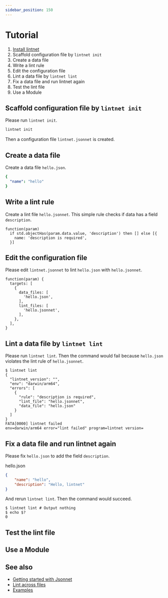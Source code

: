 ```yaml
---
sidebar_position: 150
---
```


# Tutorial

1. [Install lintnet](./install.md)
1. Scaffold configuration file by `lintnet init`
1. Create a data file
1. Write a lint rule
1. Edit the configuration file
1. Lint a data file by `lintnet lint`
1. Fix a data file and run lintnet again
1. Test the lint file
1. Use a Module

## Scaffold configuration file by `lintnet init`

Please run `lintnet init`.

```sh
lintnet init
```

Then a configuration file `lintnet.jsonnet` is created.

## Create a data file

Create a data file `hello.json`.

```yaml
{
  "name": "hello"
}
```

## Write a lint rule

Create a lint file `hello.jsonnet`.
This simple rule checks if data has a field `description`.

```jsonnet
function(param)
  if std.objectHas(param.data.value, 'description') then [] else [{
    name: 'description is required',
  }]
```

## Edit the configuration file

Please edit `lintnet.jsonnet` to lint `hello.json` with `hello.jsonnet`.

```jsonnet
function(param) {
  targets: [
    {
      data_files: [
        'hello.json',
      ],
      lint_files: [
        'hello.jsonnet',
      ],
    },
  ],
}
```

## Lint a data file by `lintnet lint`

Please run `lintnet lint`.
Then the command would fail because `hello.json` violates the lint rule of `hello.jsonnet`.

```console
$ lintnet lint
{
  "lintnet_version": "",
  "env": "darwin/arm64",
  "errors": [
    {
      "rule": "description is required",
      "lint_file": "hello.jsonnet",
      "data_file": "hello.json"
    }
  ]
}
FATA[0000] lintnet failed                                env=darwin/arm64 error="lint failed" program=lintnet version=
```

## Fix a data file and run lintnet again

Please fix `hello.json` to add the field `description`.

hello.json

```json
{
    "name": "hello",
    "description": "Hello, lintnet"
}
```

And rerun `lintnet lint`.
Then the command would succeed.

```console
$ lintnet lint # Output nothing
$ echo $?
0
```

## Test the lint file

## Use a Module

## See also

- [Getting started with Jsonnet](getting-started-with-jsonnet.md)
- [Lint across files](guides/lint-across-files.md)
- [Examples](example.md)
